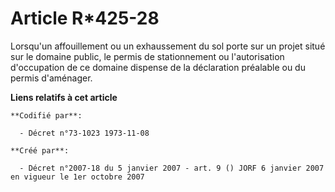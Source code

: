 # Article R*425-28

Lorsqu'un affouillement ou un exhaussement du sol porte sur un projet situé sur le domaine public, le permis de stationnement
ou l'autorisation d'occupation de ce domaine dispense de la déclaration préalable ou du permis d'aménager.

**Liens relatifs à cet article**

	**Codifié par**:

	  - Décret n°73-1023 1973-11-08

	**Créé par**:

	  - Décret n°2007-18 du 5 janvier 2007 - art. 9 () JORF 6 janvier 2007 en vigueur le 1er octobre 2007

